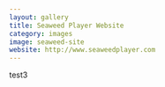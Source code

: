 ```yaml
---
layout: gallery
title: Seaweed Player Website
category: images
image: seaweed-site
website: http://www.seaweedplayer.com
---
```


test3